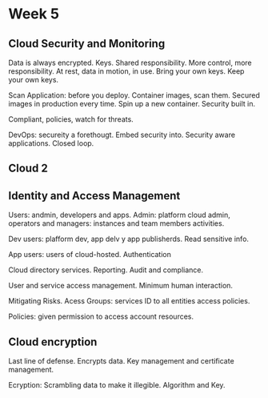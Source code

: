 # Week 5

## Cloud Security and Monitoring

Data is always encrypted. Keys. Shared responsibility. More control, more responsibility.
At rest, data in motion, in use.  Bring your own keys. Keep your own keys.

Scan Application: before you deploy. Container images, scan them. Secured images in production every time.
Spin up a new container. Security built in.

Compliant, policies, watch for threats.

DevOps: secureity a forethougt. Embed security into. Security aware applications. Closed loop.

## Cloud 2

## Identity and Access Management

Users: andmin, developers and apps.
Admin: platform cloud admin, operators and managers: instances and team members activities.

Dev users: plafform dev, app delv y app publisherds. Read sensitive info.

App users: users of cloud-hosted.
Authentication

Cloud directory services. Reporting.
Audit and compliance.

User and service access management. Minimum human interaction.

Mitigating Risks.
Acess Groups: services ID to all entities access policies.

Policies: given permission to access account resources.

## Cloud encryption

Last line of defense. Encrypts data. Key management and certificate management.

Ecryption: Scrambling data to make it illegible.
Algorithm and Key.
